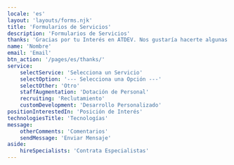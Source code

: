 ```yaml
---
locale: 'es'
layout: 'layouts/forms.njk'
title: 'Formularios de Servicios'
description: 'Formularios de Servicios'
thanks: 'Gracias por tu Interés en ATDEV. Nos gustaría hacerte algunas preguntas para conocer mejor tus necesidades.'
name: 'Nombre'
email: 'Email'
btn_action: '/pages/es/thanks/'
service:
	selectService: 'Selecciona un Servicio'
	selectOption: '--- Selecciona una Opción ---'
	selectOther: 'Otro'
	staffAugmentation: 'Dotación de Personal'
	recruiting: 'Reclutamiento'
	customDevelopment: 'Desarrollo Personalizado'
positionInterestedIn: 'Posición de Interés'
technologiesTitle: 'Tecnologías'
message:
	otherComments: 'Comentarios'
	sendMessage: 'Enviar Mensaje'
aside:
	hireSpecialists: 'Contrata Especialistas'
---
```


